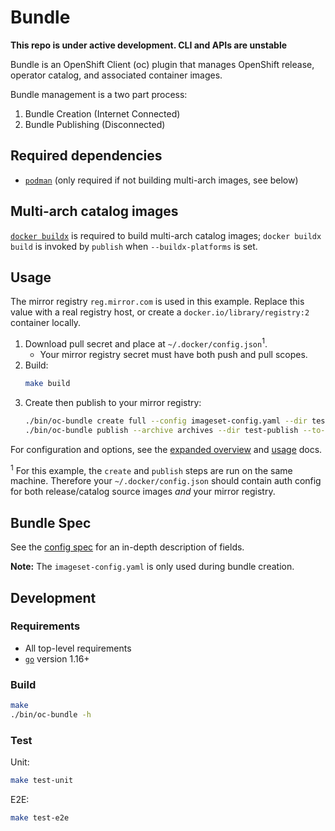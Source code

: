# Bundle

**This repo is under active development. CLI and APIs are unstable**

Bundle is an OpenShift Client (oc) plugin that manages OpenShift release, operator catalog, and associated container images.

Bundle management is a two part process:
1. Bundle Creation (Internet Connected)
1. Bundle Publishing (Disconnected)

## Required dependencies

- [`podman`][podman] (only required if not building multi-arch images, see below)

## Multi-arch catalog images

[`docker buildx`][docker-buildx] is required to build multi-arch catalog images;
`docker buildx build` is invoked by `publish` when `--buildx-platforms` is set.

## Usage

The mirror registry `reg.mirror.com` is used in this example.
Replace this value with a real registry host, or create a `docker.io/library/registry:2` container locally.

1. Download pull secret and place at `~/.docker/config.json`<sup>1</sup>.
    - Your mirror registry secret must have both push and pull scopes.
1. Build:
    ```sh
    make build
    ```
1. Create then publish to your mirror registry:
    ```sh
    ./bin/oc-bundle create full --config imageset-config.yaml --dir test-create --output archives --log-level debug
    ./bin/oc-bundle publish --archive archives --dir test-publish --to-mirror reg.mirror.com --output results
    ```

For configuration and options, see the [expanded overview](./docs/overview.md) and [usage](./docs/usage.md) docs.

<sup>1</sup> For this example, the `create` and `publish` steps are run on the same machine. Therefore your `~/.docker/config.json`
should contain auth config for both release/catalog source images _and_ your mirror registry.

## Bundle Spec

See the [config spec][config-spec] for an in-depth description of fields.

**Note:** The `imageset-config.yaml` is only used during bundle creation.

## Development

### Requirements

- All top-level requirements
- [`go`][go] version 1.16+

### Build

```sh
make
./bin/oc-bundle -h
```

### Test

Unit:
```sh
make test-unit
```

E2E:
```sh
make test-e2e
```

<!--
TODO: link to the following once a release is cut.
[config-spec]:https://pkg.go.dev/github.com/redhatgov/bundle/pkg/config/v1alpha1#ImageSetConfiguration
-->
[config-spec]:pkg/config/v1alpha1/config_types.go
[go]:https://golang.org/dl/
[docker-buildx]:https://docs.docker.com/buildx/working-with-buildx/
[podman]:https://podman.io/getting-started/
